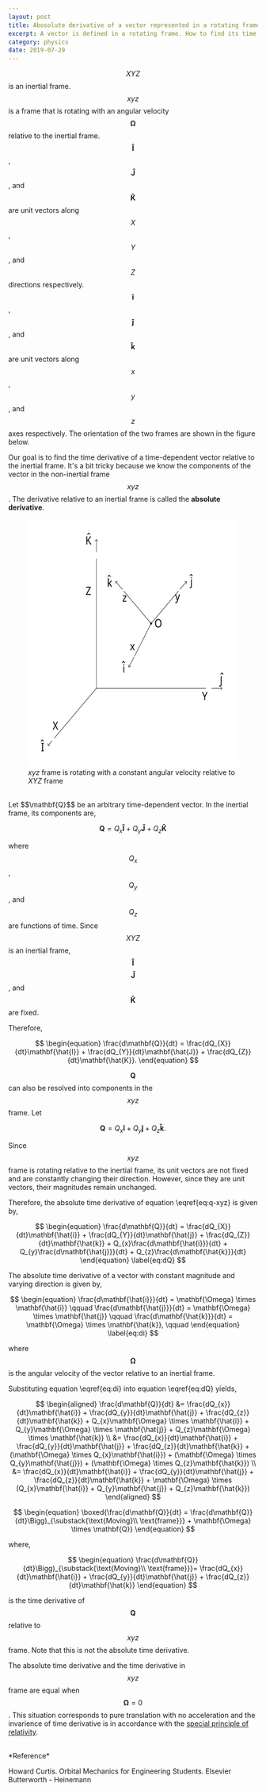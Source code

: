```yaml
---
layout: post
title: Abosolute derivative of a vector represented in a rotating frame
excerpt: A vector is defined in a rotating frame. How to find its time derivative relative to an inertial frame?
category: physics
date: 2019-07-29
---
```

$$XYZ$$ is an inertial frame. $$xyz$$ is a frame that is rotating with an angular
velocity $$\mathbf{\Omega}$$ relative to the inertial frame. $$\mathbf{\hat{I}}$$,
$$\mathbf{\hat{J}}$$, and $$\mathbf{\hat{K}}$$ are unit vectors along $$X$$,
$$Y$$, and $$Z$$ directions respectively. $$\mathbf{\hat{i}}$$,
$$\mathbf{\hat{j}}$$, and $$\mathbf{\hat{k}}$$ are unit vectors along $$x$$,
$$y$$, and $$z$$ axes respectively. The orientation of the two frames are shown
in the figure below.

Our goal is to find the time derivative of a time-dependent vector 
relative to the inertial frame. It's a bit tricky because we know the components
of the vector in the non-inertial frame $$xyz$$. The derivative relative to
an inertial frame is called the **absolute derivative**.

<figure>
<img src="/assets/moving-frames.svg" alt="Rotating frames" width="500" height="500"><br />
<figcaption><em>xyz</em> frame is rotating with a constant angular velocity relative
to <em>XYZ</em> frame</figcaption>
</figure>

<br />
Let $$\mathbf{Q}$$ be an arbitrary time-dependent vector. In the inertial frame,
its components are,

$$
\begin{equation}
\mathbf{Q} = Q_{x}\mathbf{\hat{I}} + Q_{y}\mathbf{\hat{J}} + Q_{z}\mathbf{\hat{K}}
\end{equation}
$$

where $$Q_{x}$$, $$Q_{y}$$, and $$Q_{z}$$ are functions of time. Since $$XYZ$$
is an inertial frame, $$\mathbf{\hat{I}}$$ $$\mathbf{\hat{J}}$$, and 
$$\mathbf{\hat{K}}$$ are fixed. 

Therefore,

$$
\begin{equation}
\frac{d\mathbf{Q}}{dt} = \frac{dQ_{X}}{dt}\mathbf{\hat{I}} +
\frac{dQ_{Y}}{dt}\mathbf{\hat{J}} +
\frac{dQ_{Z}}{dt}\mathbf{\hat{K}}.
\end{equation}
$$

$$\mathbf{Q}$$ can also be resolved into components in the $$xyz$$ frame. Let

$$
\begin{equation}
\mathbf{Q} = Q_{x}\mathbf{\hat{i}} + Q_{y}\mathbf{\hat{j}} + 
Q_{z}\mathbf{\hat{k}}.
\end{equation}
\label{eq:q-xyz}
$$

Since $$xyz$$ frame is rotating relative to the inertial frame, its unit vectors
are not fixed and are constantly changing their direction. However, since they
are unit vectors, their magnitudes remain unchanged.

Therefore, the absolute time derivative of equation \eqref{eq:q-xyz} is given by,

$$
\begin{equation}
\frac{d\mathbf{Q}}{dt} = \frac{dQ_{X}}{dt}\mathbf{\hat{i}} +
\frac{dQ_{Y}}{dt}\mathbf{\hat{j}} +  \frac{dQ_{Z}}{dt}\mathbf{\hat{k}} + 
Q_{x}\frac{d\mathbf{\hat{i}}}{dt} + Q_{y}\frac{d\mathbf{\hat{j}}}{dt} + 
Q_{z}\frac{d\mathbf{\hat{k}}}{dt}  
\end{equation}
\label{eq:dQ}
$$

The absolute time derivative of a vector with constant magnitude and varying direction
is given by,

$$
\begin{equation}
\frac{d\mathbf{\hat{i}}}{dt} = \mathbf{\Omega} \times \mathbf{\hat{i}} \qquad
\frac{d\mathbf{\hat{j}}}{dt} = \mathbf{\Omega} \times \mathbf{\hat{j}} \qquad
\frac{d\mathbf{\hat{k}}}{dt} = \mathbf{\Omega} \times \mathbf{\hat{k}}, \qquad
\end{equation}
\label{eq:di}
$$

where $$\mathbf{\Omega}$$ is the angular velocity of the vector relative to an inertial
frame.

Substituting equation \eqref{eq:di} into equation \eqref{eq:dQ} yields,

$$
\begin{aligned}
\frac{d\mathbf{Q}}{dt} &= \frac{dQ_{x}}{dt}\mathbf{\hat{i}} +
\frac{dQ_{y}}{dt}\mathbf{\hat{j}} +  \frac{dQ_{z}}{dt}\mathbf{\hat{k}} + 
Q_{x}\mathbf{\Omega} \times \mathbf{\hat{i}} +
Q_{y}\mathbf{\Omega} \times \mathbf{\hat{j}} + 
Q_{z}\mathbf{\Omega} \times \mathbf{\hat{k}} \\
&= \frac{dQ_{x}}{dt}\mathbf{\hat{i}} +
\frac{dQ_{y}}{dt}\mathbf{\hat{j}} +  \frac{dQ_{z}}{dt}\mathbf{\hat{k}} + 
(\mathbf{\Omega} \times Q_{x}\mathbf{\hat{i}}) +
(\mathbf{\Omega} \times Q_{y}\mathbf{\hat{j}}) + 
(\mathbf{\Omega} \times Q_{z}\mathbf{\hat{k}}) \\
&= \frac{dQ_{x}}{dt}\mathbf{\hat{i}} +
\frac{dQ_{y}}{dt}\mathbf{\hat{j}} +  \frac{dQ_{z}}{dt}\mathbf{\hat{k}} + 
\mathbf{\Omega} \times (Q_{x}\mathbf{\hat{i}} + Q_{y}\mathbf{\hat{j}} + Q_{z}\mathbf{\hat{k}})
\end{aligned}
$$

$$
\begin{equation}
\boxed{\frac{d\mathbf{Q}}{dt} = \frac{d\mathbf{Q}}{dt}\Bigg)_{\substack{\text{Moving}\\ \text{frame}}} +
\mathbf{\Omega} \times \mathbf{Q}}
\end{equation}
$$

where,

$$
\begin{equation}
\frac{d\mathbf{Q}}{dt}\Bigg)_{\substack{\text{Moving}\\ \text{frame}}}= 
\frac{dQ_{x}}{dt}\mathbf{\hat{i}} +
\frac{dQ_{y}}{dt}\mathbf{\hat{j}} + 
\frac{dQ_{z}}{dt}\mathbf{\hat{k}}
\end{equation}
$$

is the time derivative of $$\mathbf{Q}$$ relative to $$xyz$$ frame. Note that
this is not the absolute time derivative.

The absolute time derivative and the time derivative in $$xyz$$ frame are equal when
$$\mathbf{\Omega} = 0$$. This situation corresponds to pure translation with no
acceleration and the invarience of time derivative is in accordance with the
[special principle of relativity](https://en.wikipedia.org/wiki/Principle_of_relativity).

<br />
*Reference*

Howard Curtis. Orbital Mechanics for Engineering Students. Elsevier 
Butterworth - Heinemann
